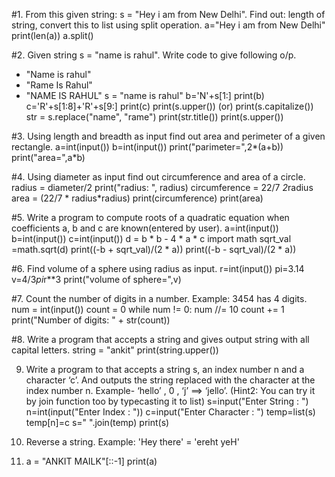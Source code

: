 #1.  From this given string: s = "Hey i am from New Delhi". Find out: length of string, convert this to list using split operation.
a="Hey i am from New Delhi"
print(len(a))
a.split()

#2.  Given string s = "name is rahul". Write code to give following o/p.
- "Name is rahul"
-  "Rame Is Rahul"
-  "NAME IS RAHUL"
s = "name is rahul"
b='N'+s[1:]
print(b)
c='R'+s[1:8]+'R'+s[9:]
print(c)
print(s.upper())
(or)
print(s.capitalize())
str = s.replace("name", "rame")
print(str.title())
print(s.upper())

#3. Using length and breadth as input find out area and perimeter of a given rectangle.
a=int(input())
b=int(input())
print("parimeter=",2*(a+b))
print("area=",a*b)

#4. Using diameter as input find out circumference and area of a circle.
radius = diameter/2
print("radius: ", radius)
circumference = 22/7 *2*radius
area = (22/7 * radius*radius)
print(circumference)
print(area)

#5. Write a program to compute roots of a quadratic equation when coefficients a, b and c are known(entered by user).
a=int(input())
b=int(input())
c=int(input())
d = b * b - 4 * a * c
import math
sqrt_val =math.sqrt(d)
print((-b + sqrt_val)/(2 * a))
print((-b - sqrt_val)/(2 * a))

#6. Find volume of a sphere using radius as input.
r=int(input())
pi=3.14
v=4/3*pi*r**3
print("volume of sphere=",v)

#7. Count the  number of digits in a number. Example: 3454 has 4 digits.
num = int(input())
count = 0
while num != 0:
    num //= 10
    count += 1
print("Number of digits: " + str(count))

#8. Write a program that accepts a string and gives output string with all capital letters.
string = "ankit"
print(string.upper())

9. Write a program to that accepts a string s, an index number n and a character ‘c’. And outputs the string replaced with the character at the index number n. Example- ‘hello’ , 0 , ‘j’ ==> ‘jello’.
(Hint2: You can try it by join function too by typecasting it to list)
s=input("Enter String : ")
n=int(input("Enter Index : "))
c=input("Enter Character : ")
temp=list(s)
temp[n]=c
s=" ".join(temp)
print(s)

10. Reverse a string. Example: 'Hey there' = 'ereht yeH' 
11. a = "ANKIT MAILK"[::-1]
print(a)
